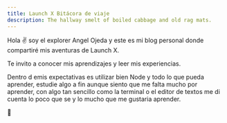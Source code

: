 ```yaml
---
title: Launch X Bitácora de viaje
description: The hallway smelt of boiled cabbage and old rag mats.
---
```


Hola ✌️  soy el explorer Angel Ojeda y este es mi blog personal donde compartiré mis aventuras de Launch X.

Te invito a conocer mis aprendizajes y leer mis experiencias.

Dentro d emis expectativas es utilizar bien Node y todo lo que pueda aprender, estudie algo a fin aunque siento que me falta mucho por aprender, con algo tan sencillo como la terminal o el editor de textos me di cuenta lo poco que se y lo mucho que me gustaria aprender.

🚀
